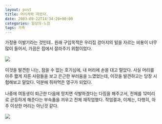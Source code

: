 ```yaml
---
layout: post
title: 머리카락 자르다.
date: 2003-09-22T14:34:29+00:00
categories: 일상의-느낌
tags: 가족
---
```

가정용 이발기라는 것인데.. 원래 구입목적은 우리집 강아지의 털을 자르는 비용이 너무 많이 들어서, 가끔은 집에서 잘라주기 위함이었다.<br /><br /><IMG src="http://jinto.pe.kr/logs/archives/DSC01687.jpg"><br /><br />이것을 발견한 나는, 참을 수 없는 호기심에, 내 머리에 손을 대고 말았다. 사실 머리를 아주 짧게 자른 사람들을 보고 은근한 부러움을 느꼈었는데, 이것을 발견하고는 당장 시험해보고 말았다. 덕분에 쥐파먹은 영구가 되었다. <br /><br />나중에 여동생이 퇴근한 다음에 망치면 삭발하겠다는 다짐을 해주고서, 전체를 12미리로 균등하게 해준다는 부속품을 끼우고 전체 재작업했다. 작업결과, 이제는, 다행히, 아주 이상한 머리는 아닌것 같다.<br /><br /><IMG src="http://jinto.pe.kr/logs/archives/DSC01686.jpg"><br />
